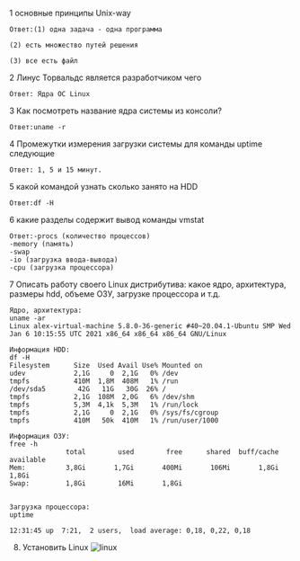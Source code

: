 
1 основные принципы Unix-way


    Ответ:(1) одна задача - одна программа
  
	(2) есть множество путей решения
  
	(3) все есть файл 

2 Линус Торвальдс является разработчиком чего

	Ответ: Ядра ОС Linux 

3 Как посмотреть  название ядра системы из консоли?

	Ответ:uname -r

4 Промежутки измерения загрузки системы для команды uptime следующие

	Ответ: 1, 5 и 15 минут.

5 какой командой узнать сколько занято на HDD

	Ответ:df -H

6 какие разделы содержит вывод команды vmstat

    Ответ:-procs (количество процессов)
	-memory (память)
	-swap
	-io (загрузка ввода-вывода)
	-cpu (загрузка процессора)

7 Описать работу своего Linux дистрибутива: какое ядро, архитектура, размеры hdd, объеме ОЗУ, загрузке процессора и т.д.

	Ядро, архитектура:
	uname -ar
	Linux alex-virtual-machine 5.8.0-36-generic #40~20.04.1-Ubuntu SMP Wed Jan 6 10:15:55 UTC 2021 x86_64 x86_64 x86_64 GNU/Linux

	Информация HDD:
	df -H
	Filesystem      Size  Used Avail Use% Mounted on
	udev            2,1G     0  2,1G   0% /dev
	tmpfs           410M  1,8M  408M   1% /run
	/dev/sda5        42G   11G   30G  26% /
	tmpfs           2,1G  108M  2,0G   6% /dev/shm
	tmpfs           5,3M  4,1k  5,3M   1% /run/lock
	tmpfs           2,1G     0  2,1G   0% /sys/fs/cgroup
	tmpfs           410M   50k  410M   1% /run/user/1000

	Информация ОЗУ:
	free -h
	              total        used        free      shared  buff/cache   available
	Mem:          3,8Gi       1,7Gi       400Mi       106Mi       1,8Gi       1,8Gi
	Swap:         1,8Gi        16Mi       1,8Gi


	Загрузка процессора:
	uptime

	12:31:45 up  7:21,  2 users,  load average: 0,18, 0,22, 0,18

  8. Установить Linux
![linux](https://i.imgur.com/YWxGWOm.jpg)

